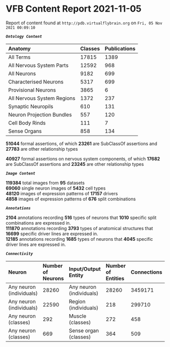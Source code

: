 
VFB Content Report 2021-11-05
=============================


Report of content found at ``http://pdb.virtualflybrain.org`` on ``Fri, 05 Nov 2021 00:09:10``  
  
***``Ontology Content``***  

|Anatomy|Classes|Publications|
| :--- | :--- | :--- |
|All Terms|17815|1389|
|All Nervous System Parts|12592|968|
|All Neurons|9182|699|
|Characterised Neurons|5317|699|
|Provisional Neurons|3865|6|
|All Nervous System Regions|1372|237|
|Synaptic Neuropils|610|131|
|Neuron Projection Bundles|557|120|
|Cell Body Rinds|111|7|
|Sense Organs|858|134|
  
  
**51044** formal assertions, of which **23261** are SubClassOf assertions and **27783** are other relationship types  
  
**40927** formal assertions on nervous system components, of which **17682** are SubClassOf assertions and **23245** are
 other relationship types  
  
***``Image Content``***  
  
**119384** total images from **95** datasets  
**69060** single neuron images of **5432** cell types  
**48120** images of expression patterns of **17157** drivers  
**4858** images of expression patterns of **676** split combinations  
  
***``Annotations``***  
  
**2104** annotations recording **516** types of neurons that **1010** specific split combinations are expressed in.  
**111870** annotations recording **3793** types of anatomical structures that **16699** specific driver lines are 
expressed in.  
**12185** annotations recording **1685** types of neurons that **4045** specific driver lines are expressed in.  
  
***``Connectivity``***  

|Neuron|Number of Neurons|Input/Output Entity|Number of Entities|Connections|
| :--- | :--- | :--- | :--- | :--- |
|Any neuron (individuals)|28260|Any neuron (individuals)|28260|3459171|
|Any neuron (individuals)|22590|Region (individuals)|218|299710|
|Any neuron (classes)|292|Muscle (classes)|272|458|
|Any neuron (classes)|669|Sense organ (classes)|364|509|
  
